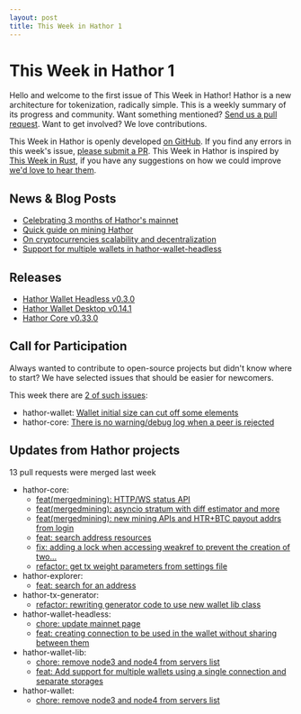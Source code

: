 ```yaml
---
layout: post
title: This Week in Hathor 1
---
```


# This Week in Hathor 1

Hello and welcome to the first issue of This Week in Hathor! Hathor is a new architecture for tokenization, radically
simple.  This is a weekly summary of its progress and community. Want something mentioned? [Send us a pull
request](https://github.com/HathorNetwork/this-week-in-hathor). Want to get involved? We love contributions.

This Week in Hathor is openly developed [on GitHub](https://github.com/HathorNetwork/this-week-in-hathor). If you find
any errors in this week's issue, [please submit a PR](https://github.com/HathorNetwork/this-week-in-hathor). This Week
in Hathor is inspired by [This Week in Rust](https://this-week-in-rust.org/), if you have any suggestions on how we
could improve [we'd love to hear them](https://github.com/HathorNetwork/this-week-in-hathor/issues).


## News & Blog Posts

- [Celebrating 3 months of Hathor's mainnet](https://medium.com/p/celebrating-3-months-of-hathors-mainnet-7ba2c8bcbebe?source=twih)
- [Quick guide on mining Hathor](https://medium.com/hathor-network/quick-guide-on-mining-hathor-247c21c4e744?source=twih)
- [On cryptocurrencies scalability and decentralization](https://medium.com/hathor-network/on-cryptocurrencies-scalability-and-decentralization-5530748301e6?source=twih)
- [Support for multiple wallets in hathor-wallet-headless](https://medium.com/hathor-network/support-for-multiple-wallets-in-hathor-wallet-headless-c6c93af65fb3?source=twih)

## Releases

- [Hathor Wallet Headless v0.3.0](https://github.com/HathorNetwork/hathor-wallet-headless/releases/tag/v0.3.0)
- [Hathor Wallet Desktop v0.14.1](https://github.com/HathorNetwork/hathor-wallet/releases/tag/v0.14.1)
- [Hathor Core v0.33.0](https://github.com/HathorNetwork/hathor-core/releases/tag/v0.33.0)

## Call for Participation

Always wanted to contribute to open-source projects but didn't know where to start? We have selected issues that should
be easier for newcomers.

This week there are [2 of such issues](https://github.com/search?q=org%3AHathorNetwork+label%3A%22good+first+issue%22&state=open&type=Issues):

- hathor-wallet: [Wallet initial size can cut off some elements](https://github.com/HathorNetwork/hathor-wallet/issues/90)
- hathor-core: [There is no warning/debug log when a peer is rejected](https://github.com/HathorNetwork/hathor-core/issues/19)

## Updates from Hathor projects

13 pull requests were merged last week

- hathor-core:
  - [feat(mergedmining): HTTP/WS status API](https://gitlab.com/HathorNetwork/hathor-python/-/merge_requests/378)
  - [feat(mergedmining): asyncio stratum with diff estimator and more](https://gitlab.com/HathorNetwork/hathor-python/-/merge_requests/370)
  - [feat(mergedmining): new mining APIs and HTR+BTC payout addrs from login](https://gitlab.com/HathorNetwork/hathor-python/-/merge_requests/363)
  - [feat: search address resources](https://gitlab.com/HathorNetwork/hathor-python/-/merge_requests/369)
  - [fix: adding a lock when accessing weakref to prevent the creation of two...](https://gitlab.com/HathorNetwork/hathor-python/-/merge_requests/381)
  - [refactor: get tx weight parameters from settings file](https://gitlab.com/HathorNetwork/hathor-python/-/merge_requests/380)
- hathor-explorer:
  - [feat: search for an address](https://github.com/HathorNetwork/hathor-explorer/pull/21)
- hathor-tx-generator:
  - [refactor: rewriting generator code to use new wallet lib class](https://gitlab.com/HathorNetwork/hathor-tx-generator/-/merge_requests/1)
- hathor-wallet-headless:
  - [chore: update mainnet page](https://github.com/HathorNetwork/hathor-website/pull/20)
  - [feat: creating connection to be used in the wallet without sharing between them](https://github.com/HathorNetwork/hathor-wallet-headless/pull/12)
- hathor-wallet-lib:
  - [chore: remove node3 and node4 from servers list](https://github.com/HathorNetwork/hathor-wallet-lib/pull/67)
  - [feat: Add support for multiple wallets using a single connection and separate storages](https://github.com/HathorNetwork/hathor-wallet-lib/pull/61)
- hathor-wallet:
  - [chore: remove node3 and node4 from servers list](https://github.com/HathorNetwork/hathor-wallet/pull/103)
